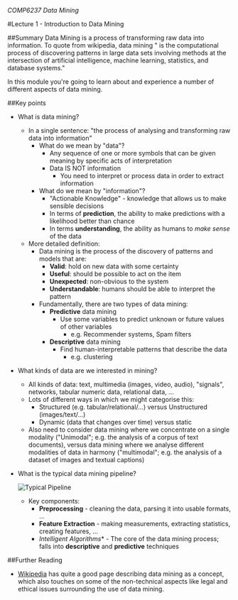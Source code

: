*COMP6237 Data Mining*

#Lecture 1 - Introduction to Data Mining

##Summary
Data Mining is a process of transforming raw data into information. To quote from wikipedia, data mining " is the computational process of discovering patterns in large data sets involving methods at the intersection of artificial intelligence, machine learning, statistics, and database systems." 

In this module you're going to learn about and experience a number of different aspects of data mining. 

##Key points

* What is data mining? 
	* In a single sentence: "the process of analysing and transforming raw data into information"
		* What do we mean by "data"?
			* Any sequence of one or more symbols that can be given meaning by specific acts of interpretation
			* Data IS NOT information
				* You need to interpret or process data in order to extract information
		* What do we mean by "information"?
			* "Actionable Knowledge" - knowledge that allows us to make sensible decisions
			* In terms of **prediction**, the ability to make predictions with a likelihood better than chance
			* In terms **understanding**, the ability as humans to *make sense* of the data
	* More detailed definition:
		* Data mining is the process of the discovery of patterns and models that are:
			* **Valid**: hold on new data with some certainty
			* **Useful**: should be possible to act on the item
			* **Unexpected**: non-obvious to the system
			* **Understandable**: humans should be able to interpret the pattern
		* Fundamentally, there are two types of data mining:
			* **Predictive** data mining
				* Use some variables to predict unknown or future values of other variables
					* e.g. Recommender systems, Spam filters
			* **Descriptive** data mining
				* Find human-interpretable patterns that describe the data
					* e.g. clustering
* What kinds of data are we interested in mining?
	* All kinds of data: text, multimedia (images, video, audio), "signals", networks, tabular numeric data, relational data, ...
	* Lots of different ways in which we might categorise this:
		* Structured (e.g. tabular/relational/...) versus Unstructured (images/text/...)
		* Dynamic (data that changes over time) versus static 
	* Also need to consider data mining where we concentrate on a single modality ("Unimodal"; e.g. the analysis of a corpus of text documents), versus data mining where we analyse different modalities of data in harmony ("multimodal"; e.g. the analysis of a dataset of images and textual captions)
* What is the typical data mining pipeline?
	
	![Typical Pipeline](https://raw.githubusercontent.com/jonhare/COMP6237/master/app/src/main/resources/uk/ac/soton/ecs/comp6237/l1/l1.025.jpeg)	
	
	* Key components:
		* **Preprocessing** - cleaning the data, parsing it into usable formats, ...
		* **Feature Extraction** - making measurements, extracting statistics, creating features, ...
		* *Intelligent Algorithms** - The core of the data mining process; falls into **descriptive** and **predictive** techniques

##Further Reading

* [Wikipedia](https://en.wikipedia.org/wiki/Data_mining) has quite a good page describing data mining as a concept, which also touches on some of the non-technical aspects like legal and ethical issues surrounding the use of data mining.

